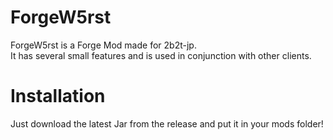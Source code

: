 # ForgeW5rst
ForgeW5rst is a Forge Mod made for 2b2t-jp.  
It has several small features and is used in conjunction with other clients.  
# Installation
Just download the latest Jar from the release and put it in your mods folder!  
